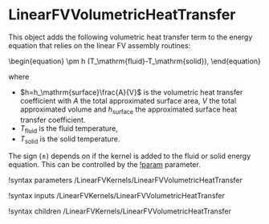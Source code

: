 # LinearFVVolumetricHeatTransfer

This object adds the following volumetric heat transfer term to the
energy equation that relies on the linear FV assembly routines:

\begin{equation}
\pm h (T_\mathrm{fluid}-T_\mathrm{solid}),
\end{equation}

where

- $h=h_\mathrm{surface}\frac{A}{V}$ is the volumetric heat transfer coefficient
  with $A$ the total approximated surface area, $V$ the total approximated
  volume and $h_\mathrm{surface}$ the approximated surface heat transfer coefficient.
- $T_\mathrm{fluid}$ is the fluid temperature,
- $T_\mathrm{solid}$ is the solid temperature.

The sign ($\pm$) depends on if the kernel is added to the fluid or
solid energy equation. This can be controlled by the
[!param](/LinearFVKernels/LinearFVVolumetricHeatTransfer/is_solid) parameter.


!syntax parameters /LinearFVKernels/LinearFVVolumetricHeatTransfer

!syntax inputs /LinearFVKernels/LinearFVVolumetricHeatTransfer

!syntax children /LinearFVKernels/LinearFVVolumetricHeatTransfer
